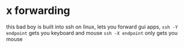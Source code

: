 # x forwarding
this bad boy is built into ssh on linux, 
lets you forward gui apps, 
    `ssh -Y endpoint` gets you keyboard and mouse
    `ssh -X endpoint` only gets you mouse
